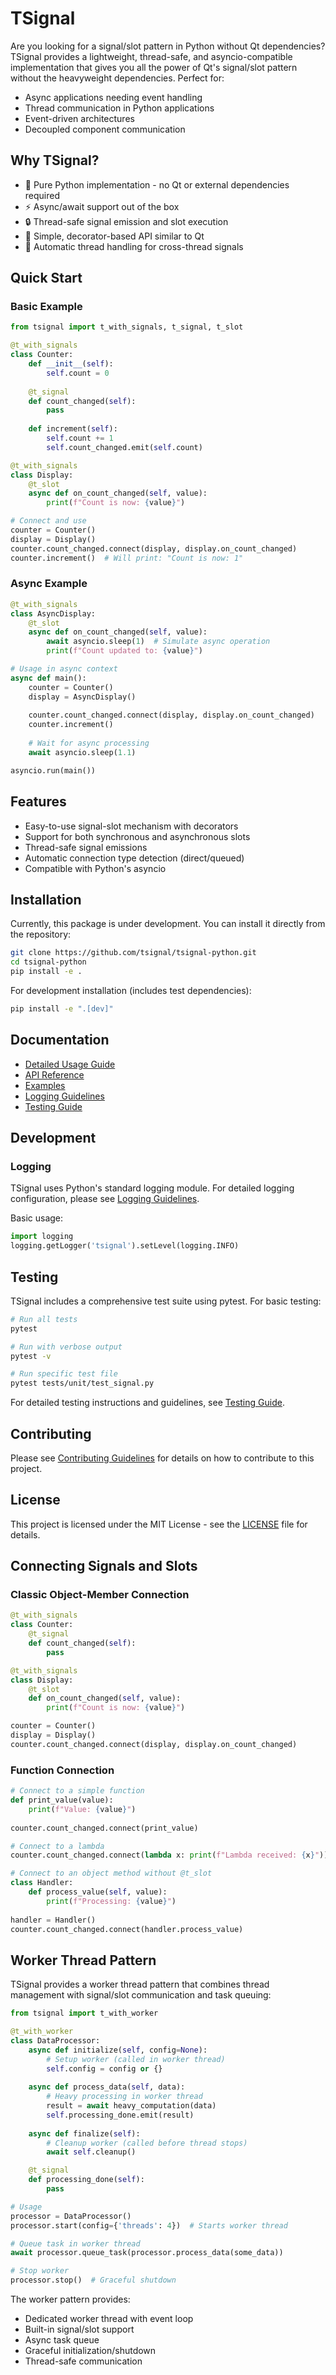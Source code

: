 # TSignal

Are you looking for a signal/slot pattern in Python without Qt dependencies? TSignal provides a lightweight, thread-safe, and asyncio-compatible implementation that gives you all the power of Qt's signal/slot pattern without the heavyweight dependencies. Perfect for:

- Async applications needing event handling
- Thread communication in Python applications
- Event-driven architectures
- Decoupled component communication

## Why TSignal?
- 🚀 Pure Python implementation - no Qt or external dependencies required
- ⚡ Async/await support out of the box
- 🔒 Thread-safe signal emission and slot execution
- 🎯 Simple, decorator-based API similar to Qt
- 🔄 Automatic thread handling for cross-thread signals

## Quick Start

### Basic Example
```python
from tsignal import t_with_signals, t_signal, t_slot

@t_with_signals
class Counter:
    def __init__(self):
        self.count = 0
    
    @t_signal
    def count_changed(self):
        pass
    
    def increment(self):
        self.count += 1
        self.count_changed.emit(self.count)

@t_with_signals
class Display:
    @t_slot
    async def on_count_changed(self, value):
        print(f"Count is now: {value}")

# Connect and use
counter = Counter()
display = Display()
counter.count_changed.connect(display, display.on_count_changed)
counter.increment()  # Will print: "Count is now: 1"
```

### Async Example
```python
@t_with_signals
class AsyncDisplay:
    @t_slot
    async def on_count_changed(self, value):
        await asyncio.sleep(1)  # Simulate async operation
        print(f"Count updated to: {value}")

# Usage in async context
async def main():
    counter = Counter()
    display = AsyncDisplay()
    
    counter.count_changed.connect(display, display.on_count_changed)
    counter.increment()
    
    # Wait for async processing
    await asyncio.sleep(1.1)

asyncio.run(main())
```

## Features
- Easy-to-use signal-slot mechanism with decorators
- Support for both synchronous and asynchronous slots
- Thread-safe signal emissions
- Automatic connection type detection (direct/queued)
- Compatible with Python's asyncio

## Installation

Currently, this package is under development. You can install it directly from the repository:

```bash
git clone https://github.com/tsignal/tsignal-python.git
cd tsignal-python
pip install -e .
```

For development installation (includes test dependencies):
```bash
pip install -e ".[dev]"
```

## Documentation
- [Detailed Usage Guide](docs/usage.md)
- [API Reference](docs/api.md)
- [Examples](docs/examples.md)
- [Logging Guidelines](docs/logging.md)
- [Testing Guide](docs/testing.md)

## Development

### Logging
TSignal uses Python's standard logging module. For detailed logging configuration, 
please see [Logging Guidelines](docs/logging.md).

Basic usage:
```python
import logging
logging.getLogger('tsignal').setLevel(logging.INFO)
```

## Testing

TSignal includes a comprehensive test suite using pytest. For basic testing:

```bash
# Run all tests
pytest

# Run with verbose output
pytest -v

# Run specific test file
pytest tests/unit/test_signal.py
```

For detailed testing instructions and guidelines, see [Testing Guide](docs/testing.md).

## Contributing
Please see [Contributing Guidelines](CONTRIBUTING.md) for details on how to contribute to this project.

## License
This project is licensed under the MIT License - see the [LICENSE](LICENSE) file for details.

## Connecting Signals and Slots

### Classic Object-Member Connection
```python
@t_with_signals
class Counter:
    @t_signal
    def count_changed(self):
        pass

@t_with_signals
class Display:
    @t_slot
    def on_count_changed(self, value):
        print(f"Count is now: {value}")

counter = Counter()
display = Display()
counter.count_changed.connect(display, display.on_count_changed)
```

### Function Connection
```python
# Connect to a simple function
def print_value(value):
    print(f"Value: {value}")
    
counter.count_changed.connect(print_value)

# Connect to a lambda
counter.count_changed.connect(lambda x: print(f"Lambda received: {x}"))

# Connect to an object method without @t_slot
class Handler:
    def process_value(self, value):
        print(f"Processing: {value}")
        
handler = Handler()
counter.count_changed.connect(handler.process_value)
```

## Worker Thread Pattern

TSignal provides a worker thread pattern that combines thread management with signal/slot communication and task queuing:

```python
from tsignal import t_with_worker

@t_with_worker
class DataProcessor:
    async def initialize(self, config=None):
        # Setup worker (called in worker thread)
        self.config = config or {}
    
    async def process_data(self, data):
        # Heavy processing in worker thread
        result = await heavy_computation(data)
        self.processing_done.emit(result)
    
    async def finalize(self):
        # Cleanup worker (called before thread stops)
        await self.cleanup()

    @t_signal
    def processing_done(self):
        pass

# Usage
processor = DataProcessor()
processor.start(config={'threads': 4})  # Starts worker thread

# Queue task in worker thread
await processor.queue_task(processor.process_data(some_data))

# Stop worker
processor.stop()  # Graceful shutdown
```

The worker pattern provides:
- Dedicated worker thread with event loop
- Built-in signal/slot support
- Async task queue
- Graceful initialization/shutdown
- Thread-safe communication
